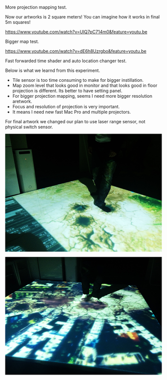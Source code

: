 More projection mapping test.

Now our artworks is 2 square meters! You can imagine how it works in final 5m squares!



https://www.youtube.com/watch?v=UlQ7pC714m0&feature=youtu.be

Bigger map test.


https://www.youtube.com/watch?v=dE6h8Uzrgbo&feature=youtu.be

Fast forwarded time shader and auto location changer test.


Below is what we learnd from this experiment.

 - Tile sensor is too time consuming to make for bigger instillation.
 - Map zoom level that looks good in monitor and that looks good in floor projection is different. Its better to have setting panel.
 - For bigger projection mapping, seems I need more bigger resolution aretwork.
 - Focus and resolution of projection is very important.
 - It means I need new fast Mac Pro and multiple projectors.
 

For final artwork we changed our plan to use laser range sensor, not physical switch sensor.


![Exhibition Sketch](../project_images/sketches/sketch_036.jpg?raw=true "Example Image")

![Exhibition Sketch](../project_images/sketches/sketch_037.jpg?raw=true "Example Image")